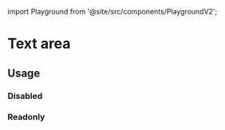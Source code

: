 import Playground from '@site/src/components/PlaygroundV2';

# Text area

## Usage

<Playground
name="textarea" height="7rem"
examplesByName></Playground>

### Disabled

<Playground
name="textarea-disabled" height="7rem"
hideInitalCodePreview
examplesByName></Playground>

### Readonly

<Playground
name="textarea-readonly" height="7rem"
hideInitalCodePreview
examplesByName></Playground>
